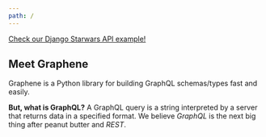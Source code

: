 ```yaml
---
path: /
---
```

<div><a class="starwars-example" href="http://swapi.graphene-python.org/">Check our Django Starwars API example!</a></div>

## Meet Graphene

Graphene is a Python library for building GraphQL schemas/types fast and easily.

**But, what is GraphQL?** A GraphQL query is a string interpreted by a server that returns data in a specified format. We believe *GraphQL* is the next big thing after peanut butter and *REST*.
